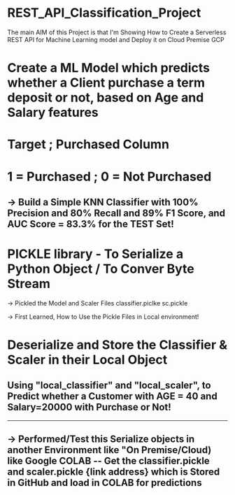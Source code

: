 # REST_API_Classification_Project
The main AIM of this Project is that I'm Showing How to Create a Serverless REST API for Machine Learning model and Deploy it on Cloud Premise GCP


# Create a ML Model which predicts whether a Client purchase a term deposit or not, based on Age and Salary features
# Target ; Purchased Column
# 1 = Purchased ;   0 = Not Purchased

-> Build a Simple KNN Classifier with 100% Precision and 80% Recall
and 89% F1 Score, and AUC Score = 83.3%  for the TEST Set!
--------

# PICKLE library - To Serialize a Python Object / To Conver Byte Stream
-> Pickled the Model and Scaler Files
	classifier.piclke   sc.pickle

-> First Learned, How to Use the Pickle Files in Local environment!
# Deserialize and Store the Classifier & Scaler in their Local Object
## Using "local_classifier" and "local_scaler", to Predict whether a Customer with AGE = 40 and Salary=20000 with Purchase or Not!




---------
-> Performed/Test this Serialize objects in another Environment like "On Premise/Cloud)  like Google COLAB
-- Get the classifier.pickle and scaler.pickle {link address} which is Stored in GitHub and load in COLAB for predictions
-------------



